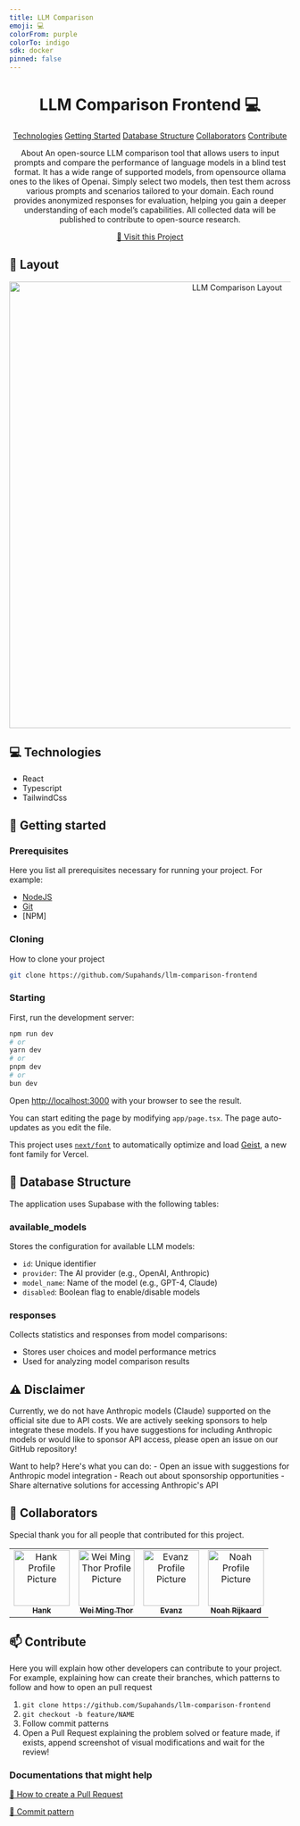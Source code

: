 ```yaml
---
title: LLM Comparison 
emoji: 💻
colorFrom: purple
colorTo: indigo
sdk: docker
pinned: false
---
```


<h1 align="center" style="font-weight: bold;">LLM Comparison Frontend    💻</h1>

<p align="center">
<a href="#tech">Technologies</a>
<a href="#started">Getting Started</a>
<a href="#database">Database Structure</a>
<a href="#colab">Collaborators</a>
<a href="#contribute">Contribute</a> 
</p>

<p align="center">About
An open-source LLM comparison tool that allows users to input prompts and compare the performance of language models in a blind test format.  It has a wide range of supported models, from opensource ollama ones to the likes of Openai. Simply select two models, then test them across various prompts and scenarios tailored to your domain. Each round provides anonymized responses for evaluation, helping you gain a deeper understanding of each model’s capabilities. All collected data will be published to contribute to open-source research. 
</p>

<p align="center">
<a href="https://github.com/Supahands/llm-comparison-frontend">📱 Visit this Project</a>
</p>
 
<h2 id="layout">🎨 Layout</h2>

<p align="center">

<!-- <video width="400" controls>
    <source src="https://cdn.prod.website-files.com/63024b20439fa61d4aee344c%2F6731bc611af67635a98649df_llm-comparison-video_1-transcode.mp4" type="video/mp4">
    Your browser does not support the video tag.
</video> -->
<p align="center">
<img src="https://cdn.prod.website-files.com/63024b20439fa61d4aee344c/6729815170f000c58463873c_select%20models-p-800.jpg" alt="LLM Comparison Layout" width="800"/>
</p>

</p>
 
<h2 id="technologies">💻 Technologies</h2>

- React
- Typescript
- TailwindCss

<h2 id="started">🚀 Getting started</h2>
 
<h3>Prerequisites</h3>

Here you list all prerequisites necessary for running your project. For example:

- [NodeJS](https://github.com/)
- [Git](https://github.com)
- [NPM]

<h3>Cloning</h3>

How to clone your project

```bash
git clone https://github.com/Supahands/llm-comparison-frontend
```

<h3>Starting</h3>

First, run the development server:

```bash
npm run dev
# or
yarn dev
# or
pnpm dev
# or
bun dev
```

Open [http://localhost:3000](http://localhost:3000) with your browser to see the result.

You can start editing the page by modifying `app/page.tsx`. The page auto-updates as you edit the file.

This project uses [`next/font`](https://nextjs.org/docs/app/building-your-application/optimizing/fonts) to automatically optimize and load [Geist](https://vercel.com/font), a new font family for Vercel.

<h2 id="database">💽 Database Structure </h2>

The application uses Supabase with the following tables:

### available_models

Stores the configuration for available LLM models:

- `id`: Unique identifier
- `provider`: The AI provider (e.g., OpenAI, Anthropic)
- `model_name`: Name of the model (e.g., GPT-4, Claude)
- `disabled`: Boolean flag to enable/disable models

### responses

Collects statistics and responses from model comparisons:

- Stores user choices and model performance metrics
- Used for analyzing model comparison results

<h2 id="disclaimer">⚠️ Disclaimer</h2>

<p>
Currently, we do not have Anthropic models (Claude) supported on the official site due to API costs. We are actively seeking sponsors to help integrate these models. If you have suggestions for including Anthropic models or would like to sponsor API access, please open an issue on our GitHub repository!
</p>

<p>
Want to help? Here's what you can do:
- Open an issue with suggestions for Anthropic model integration
- Reach out about sponsorship opportunities
- Share alternative solutions for accessing Anthropic's API
</p>

<h2 id="colab">🤝 Collaborators</h2>

<p>Special thank you for all people that contributed for this project.</p>
<table>
<tr>

<td align="center">
<a href="https://github.com/hank-supahands">
<img src="https://avatars.githubusercontent.com/hank-supahands" width="100px;" alt="Hank Profile Picture"/><br>
<sub>
<b>Hank</b>
</sub>
</a>
</td>

<td align="center">
<a href="https://github.com/wmthor">
<img src="https://avatars.githubusercontent.com/wmthor" width="100px;" alt="Wei Ming Thor Profile Picture"/><br>
<sub>
<b>Wei Ming Thor</b>
</sub>
</a>
</td>

<td align="center">
<a href="https://github.com/EvanZJ">
<img src="https://avatars.githubusercontent.com/EvanZJ" width="100px;" alt="Evanz Profile Picture"/><br>
<sub>
<b>Evanz</b>
</sub>
</a>
</td>

<td align="center">
<a href="https://github.com/OriginalByteMe">
<img src="https://avatars.githubusercontent.com/OriginalByteMe" width="100px;" alt="Noah Profile Picture"/><br>
<sub>
<b>Noah Rijkaard</b>
</sub>
</a>
</td>

</tr>
</table>
 
<h2 id="contribute">📫 Contribute</h2>

Here you will explain how other developers can contribute to your project. For example, explaining how can create their branches, which patterns to follow and how to open an pull request

1. `git clone https://github.com/Supahands/llm-comparison-frontend`
2. `git checkout -b feature/NAME`
3. Follow commit patterns
4. Open a Pull Request explaining the problem solved or feature made, if exists, append screenshot of visual modifications and wait for the review!

<h3>Documentations that might help</h3>

[📝 How to create a Pull Request](https://www.atlassian.com/git/tutorials/making-a-pull-request)

[💾 Commit pattern](https://gist.github.com/joshbuchea/6f47e86d2510bce28f8e7f42ae84c716)
